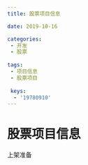 ```yaml
---
title: 股票项目信息

date: 2019-10-16

categories: 
 - 开发
 - 股票
 
tags:
 - 项目信息
 - 股票项目
 
 keys:
  - '19780910'
---
```



# 股票项目信息

上架准备
